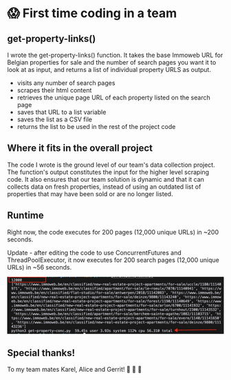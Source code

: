 # 😱 First time coding in a team

## get-property-links()

I wrote the get-property-links() function.
It takes the base Immoweb URL for Belgian properties for sale and the number of search pages you want it to look at as input, and returns a list of individual property URLS as output.

- visits any number of search pages 
- scrapes their html content 
- retrieves the unique page URL of each property listed on the search page
- saves that URL to a list variable
- saves the list as a CSV file
- returns the list to be used in the rest of the project code

## Where it fits in the overall project

The code I wrote is the ground level of our team's data collection project. The function's output constitutes the input for the higher level scraping code. It also ensures that our team solution is dynamic and that it can collects data on fresh properties, instead of using an outdated list of properties that may have been sold or are no longer listed.

## Runtime
Right now, the code executes for 200 pages (12,000 unique URLs) in ~200 seconds.

Update - after editing the code to use ConcurrentFutures and ThreadPoolExecutor, it now executes for 200 search pages (12,000 unique URLs) in ~56 seconds.

![runtime](time-12k-urls-conc.jpg)


## Special thanks!

To my team mates Karel, Alice and Gerrit! 🦀 🦀 🦀  

